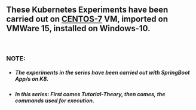 ## These Kubernetes Experiments have been carried out on [CENTOS-7](https://drive.google.com/open?id=1p8kBqbWW2sp3bV7DoTurr7pTwp4O43AG)  VM, imported on VMWare 15, installed on Windows-10.


<br>

### NOTE: 
- ##### The experiments in the series have been carried out with SpringBoot App/s on K8.
- ##### In this series: First comes Tutorial-Theory, then comes, the commands used for execution.
